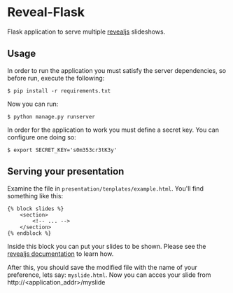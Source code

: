 # Reveal-Flask
Flask application to serve multiple [revealjs](https://github.com/hakimel/reveal.js/releases) slideshows.

## Usage
In order to run the application you must satisfy the server dependencies, so before run, execute the following:

```terminal
$ pip install -r requirements.txt
```

Now you can run:
```terminal
$ python manage.py runserver
```
In order for the application to work you must define a secret key. You can configure one doing so:
```terminal
$ export SECRET_KEY='s0m353cr3tK3y'
```

## Serving your presentation
Examine the file in `presentation/tenplates/example.html`. You'll find something like this:

```html+jinja
{% block slides %}
    <section>
        <!-- ... -->
    </section>
{% endblock %}
```
Inside this block you can put your slides to be shown. Please see the [revealjs documentation](https://github.com/hakimel/reveal.js/README.md) to learn how.

After this, you should save the modified file with the name of your preference, lets say: `myslide.html`. Now you can acces your slide from http://&lt;application_addr&gt;/myslide
